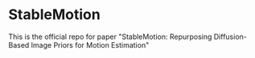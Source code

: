 # StableMotion
This is the official repo for paper "StableMotion: Repurposing Diffusion-Based Image Priors for Motion Estimation"
